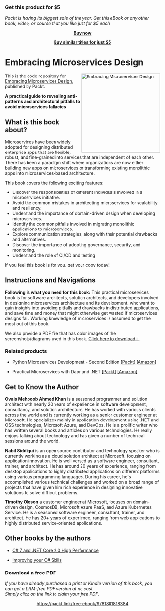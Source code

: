 
### Get this product for $5

<i>Packt is having its biggest sale of the year. Get this eBook or any other book, video, or course that you like just for $5 each</i>


<b><p align='center'>[Buy now](https://packt.link/9781801818384)</p></b>


<b><p align='center'>[Buy similar titles for just $5](https://subscription.packtpub.com/search)</p></b>


# Embracing Microservices Design

<a href="https://www.packtpub.com/product/embracing-microservices-design/9781801818384?utm_source=github&utm_medium=repository&utm_campaign=9781801818384"><img src="https://static.packt-cdn.com/products/9781801818384/cover/smaller" alt="Embracing Microservices Design" height="256px" align="right"></a>

This is the code repository for [Embracing Microservices Design](https://www.packtpub.com/product/embracing-microservices-design/9781801818384?utm_source=github&utm_medium=repository&utm_campaign=9781801818384), published by Packt.

**A practical guide to revealing anti-patterns and architectural pitfalls to avoid microservices fallacies**

## What is this book about?
Microservices have been widely adopted for designing distributed enterprise apps that are flexible, robust, and fine-grained into services that are independent of each other. There has been a paradigm shift where organizations are now either building new apps on microservices or transforming existing monolithic apps into microservices-based architecture. 

This book covers the following exciting features:
- Discover the responsibilities of different individuals involved in a microservices initiative.
- Avoid the common mistakes in architecting microservices for scalability and resiliency.
- Understand the importance of domain-driven design when developing microservices.
- Identify the common pitfalls involved in migrating monolithic applications to microservices.
- Explore communication strategies, along with their potential drawbacks and alternatives.
- Discover the importance of adopting governance, security, and monitoring.
- Understand the role of CI/CD and testing

If you feel this book is for you, get your [copy](https://www.amazon.com/dp/180181838X) today!


## Instructions and Navigations

**Following is what you need for this book:**
This practical microservices book is for software architects, solution architects, and developers involved in designing microservices architecture and its development, who want to gain insights into avoiding pitfalls and drawbacks in distributed applications, and save time and money that might otherwise get wasted if microservices designs fail. Working knowledge of microservices is assumed to get the most out of this book.

We also provide a PDF file that has color images of the screenshots/diagrams used in this book. [Click here to download it](https://static.packt-cdn.com/downloads/9781801818384_ColorImages.pdf).

### Related products
* Python Microservices Development - Second Edition [[Packt]](https://www.packtpub.com/product/python-microservices-development-second-edition/9781801076302?utm_source=github&utm_medium=repository&utm_campaign=9781801076302) [[Amazon]](https://www.amazon.com/dp/1801076308)

* Practical Microservices with Dapr and .NET [[Packt]](https://www.packtpub.com/product/practical-microservices-with-dapr-and-net/9781800568372?utm_source=github&utm_medium=repository&utm_campaign=9781800568372) [[Amazon]](https://www.amazon.com/dp/1800568371)



## Get to Know the Author
**Ovais Mehboob Ahmed Khan**
is a seasoned programmer and solution architect with nearly 20 years of experience in software development, consultancy, and solution architecture. He has worked with various clients across the world and is currently working as a senior customer engineer at Microsoft. He specializes mainly in application development using .NET and OSS technologies, Microsoft Azure, and DevOps. He is a prolific writer who has written several books and articles on various technologies. He really enjoys talking about technology and has given a number of technical sessions around the world.

**Nabil Siddiqui**
is an open source contributor and technology speaker who is currently working as a cloud solution architect at Microsoft, focusing on application innovation. He is well versed as a software engineer, consultant, trainer, and architect. He has around 20 years of experience, ranging from desktop applications to highly distributed applications on different platforms using various programming languages. During his career, he's accomplished various technical challenges and worked on a broad range of projects that have given him rich experience in designing innovative solutions to solve difficult problems.

**Timothy Oleson**
a customer engineer at Microsoft, focuses on domain-driven design, CosmosDB, Microsoft Azure PaaS, and Azure Kubernetes Service. He is a seasoned software engineer, consultant, trainer, and architect. He has 20+ years of experience, ranging from web applications to highly distributed service-oriented applications.

## Other books by the authors
* [C# 7 and .NET Core 2.0 High Performance](https://www.packtpub.com/product/c-7-and-net-core-2-0-high-performance/9781788470049?utm_source=github&utm_medium=repository&utm_campaign=9781788470049)

* [Improving your C# Skills](https://www.packtpub.com/product/improving-your-c-skills/9781838558383?utm_source=github&utm_medium=repository&utm_campaign=9781838558383)

### Download a free PDF

 <i>If you have already purchased a print or Kindle version of this book, you can get a DRM-free PDF version at no cost.<br>Simply click on the link to claim your free PDF.</i>
<p align="center"> <a href="https://packt.link/free-ebook/9781801818384">https://packt.link/free-ebook/9781801818384 </a> </p>